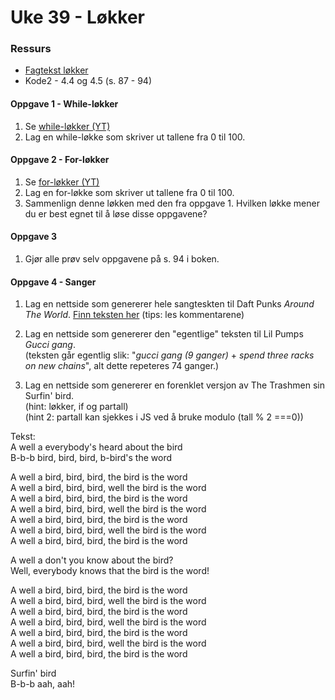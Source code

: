 # Uke 39 - Løkker

### Ressurs
- [Fagtekst løkker](https://github.com/thorcc/IT2/blob/master/Fagtekster/Lokker.md)  
- Kode2 - 4.4 og 4.5 (s. 87 - 94)
#### Oppgave 1 - While-løkker
1. Se [while-løkker (YT)](https://www.youtube.com/watch?v=agBmm-nhpJQ&index=4&list=PLJC9cL8YfNXo_CUCsG17Nr5e1Zv8jm9HW)
2. Lag en while-løkke som skriver ut tallene fra 0 til 100.

#### Oppgave 2 - For-løkker
1. Se [for-løkker (YT)](https://www.youtube.com/watch?v=cwEvgSA4LxQ&index=3&list=PLJC9cL8YfNXo_CUCsG17Nr5e1Zv8jm9HW)
2. Lag en for-løkke som skriver ut tallene fra 0 til 100. 
3. Sammenlign denne løkken med den fra oppgave 1. Hvilken løkke mener du er best egnet til å løse disse oppgavene?

#### Oppgave 3
1. Gjør alle prøv selv oppgavene på s. 94 i boken.

#### Oppgave 4 - Sanger
1. Lag en nettside som genererer hele sangteskten til Daft Punks *Around The World*. [Finn teksten her](https://genius.com/Daft-punk-around-the-world-lyrics)
(tips: les kommentarene)

2. Lag en nettside som genererer den "egentlige" teksten til Lil Pumps *Gucci gang*.  
(teksten går egentlig slik: "*gucci gang (9 ganger)* + *spend three racks on new chains*", alt dette repeteres 74 ganger.)

3. Lag en nettside som genererer en forenklet versjon av The Trashmen sin Surfin' bird.   
(hint: løkker, if og partall)    
(hint 2: partall kan sjekkes i JS ved å bruke modulo (tall % 2 ===0))

Tekst:  
A well a everybody's heard about the bird  
B-b-b bird, bird, bird, b-bird's the word  

A well a bird, bird, bird, the bird is the word  
A well a bird, bird, bird, well the bird is the word  
A well a bird, bird, bird, the bird is the word   
A well a bird, bird, bird, well the bird is the word  
A well a bird, bird, bird, the bird is the word   
A well a bird, bird, bird, well the bird is the word  
A well a bird, bird, bird, the bird is the word   

A well a don't you know about the bird?  
Well, everybody knows that the bird is the word!  

A well a bird, bird, bird, the bird is the word  
A well a bird, bird, bird, well the bird is the word  
A well a bird, bird, bird, the bird is the word   
A well a bird, bird, bird, well the bird is the word  
A well a bird, bird, bird, the bird is the word   
A well a bird, bird, bird, well the bird is the word  
A well a bird, bird, bird, the bird is the word  

Surfin' bird  
B-b-b aah, aah!